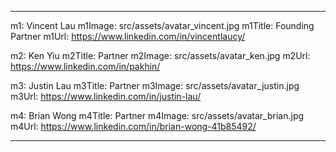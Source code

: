 
---

m1: Vincent Lau
m1Image: src/assets/avatar_vincent.jpg
m1Title: Founding Partner
m1Url: https://www.linkedin.com/in/vincentlaucy/

m2: Ken Yiu
m2Title: Partner
m2Image: src/assets/avatar_ken.jpg
m2Url: https://www.linkedin.com/in/pakhin/

m3: Justin Lau
m3Title: Partner
m3Image: src/assets/avatar_justin.jpg
m3Url: https://www.linkedin.com/in/justin-lau/

m4: Brian Wong
m4Title: Partner
m4Image: src/assets/avatar_brian.jpg
m4Url: https://www.linkedin.com/in/brian-wong-41b85492/


---


